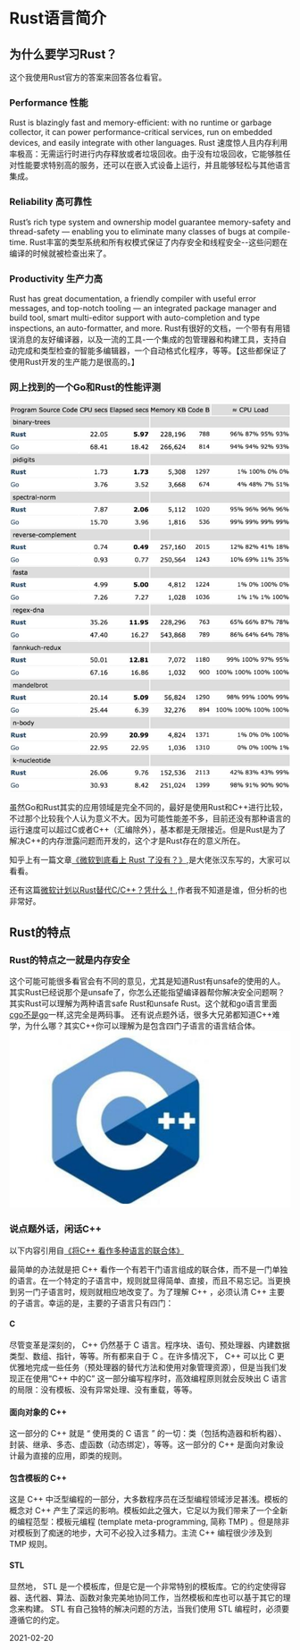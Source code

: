 # Rust语言简介

## 为什么要学习Rust？
这个我使用Rust官方的答案来回答各位看官。
### Performance 性能
Rust is blazingly fast and memory-efficient: with no runtime or garbage collector, it can power performance-critical services, run on embedded devices, and easily integrate with other languages.
Rust 速度惊人且内存利用率极高：无需运行时进行内存释放或者垃圾回收。由于没有垃圾回收，它能够胜任对性能要求特别高的服务，还可以在嵌入式设备上运行，并且能够轻松与其他语言集成。
### Reliability 高可靠性
Rust’s rich type system and ownership model guarantee memory-safety and thread-safety — enabling you to eliminate many classes of bugs at compile-time.
Rust丰富的类型系统和所有权模式保证了内存安全和线程安全--这些问题在编译的时候就被检查出来了。

### Productivity  生产力高
Rust has great documentation, a friendly compiler with useful error messages, and top-notch tooling — an integrated package manager and build tool, smart multi-editor support with auto-completion and type inspections, an auto-formatter, and more.
Rust有很好的文档，一个带有有用错误消息的友好编译器，以及一流的工具-一个集成的包管理器和构建工具，支持自动完成和类型检查的智能多编辑器，一个自动格式化程序，等等。【这些都保证了使用Rust开发的生产能力是很高的。】

### 网上找到的一个Go和Rust的性能评测
![go vs Rust](./01_pk.jpg)

虽然Go和Rust其实的应用领域是完全不同的，最好是使用Rust和C++进行比较，不过那个比较我个人认为意义不大。因为可能性能差不多，目前还没有那种语言的运行速度可以超过C或者C++（汇编除外），基本都是无限接近。但是Rust是为了解决C++的内存泄露问题而开发的，这个才是Rust存在的意义所在。

知乎上有一篇文章[《微软到底看上 Rust 了没有？》](https://zhuanlan.zhihu.com/p/192431947),是大佬张汉东写的，大家可以看看。

还有这篇[微软计划以Rust替代C/C++？凭什么！](https://zhuanlan.zhihu.com/p/74357532),作者我不知道是谁，但分析的也非常好。

## Rust的特点

### Rust的特点之一就是内存安全
这个可能可能很多看官会有不同的意见，尤其是知道Rust有unsafe的使用的人。其实Rust已经说那个是unsafe了，你怎么还能指望编译器帮你解决安全问题啊？
其实Rust可以理解为两种语言safe Rust和unsafe Rust。这个就和go语言里面[cgo不是go](https://www.oschina.net/translate/cgo-is-not-go)一样,这完全是两码事。
还有说点题外话，很多大兄弟都知道C++难学，为什么哪？其实C++你可以理解为是包含四门子语言的语言结合体。
![c++](./c++.jpeg)

### 说点题外话，闲话C++
以下内容引用自[《将C++ 看作多种语言的联合体》](https://blog.csdn.net/armman/article/details/1616239)

最简单的办法就是把 C++ 看作一个有若干门语言组成的联合体，而不是一门单独的语言。在一个特定的子语言中，规则就显得简单、直接，而且不易忘记。当更换到另一门子语言时，规则就相应地改变了。为了理解 C++ ，必须认清 C++ 主要的子语言。幸运的是，主要的子语言只有四门：

#### C 
尽管变革是深刻的， C++ 仍然基于 C 语言。程序块、语句、预处理器、内建数据类型、数组、指针，等等。所有都来自于 C 。在许多情况下， C++ 可以比 C 更优雅地完成一些任务（预处理器的替代方法和使用对象管理资源），但是当我们发现正在使用“C++ 中的C” 这一部分编写程序时，高效编程原则就会反映出 C 语言的局限：没有模板、没有异常处理、没有重载，等等。


#### 面向对象的 C++
这一部分的 C++ 就是 “ 使用类的 C 语言 ” 的一切：类（包括构造器和析构器）、封装、继承、多态、虚函数（动态绑定），等等。这一部分的 C++ 是面向对象设计最为直接的应用，即类的规则。


#### 包含模板的 C++ 
这是 C++ 中泛型编程的一部分，大多数程序员在泛型编程领域涉足甚浅。模板的概念对 C++ 产生了深远的影响。模板如此之强大，它足以为我们带来了一个全新的编程范型：模板元编程 (template meta-programming, 简称 TMP) 。但是除非对模板到了痴迷的地步，大可不必投入过多精力。主流 C++ 编程很少涉及到 TMP 规则。

#### STL
显然地， STL 是一个模板库，但是它是一个非常特别的模板库。它的约定使得容器、迭代器、算法、函数对象完美地协同工作，当然模板和库也可以基于其它的理念来构建。 STL 有自己独特的解决问题的方法，当我们使用 STL 编程时，必须要遵循它的约定。

2021-02-20